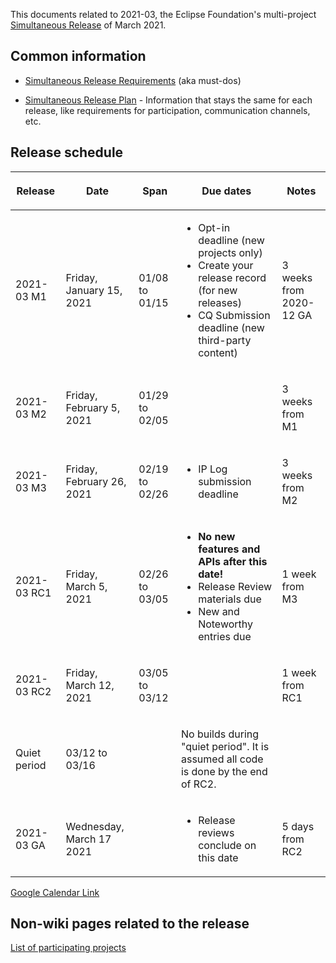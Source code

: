 This documents related to 2021-03, the Eclipse Foundation's
multi-project [Simultaneous Release](../Simultaneous_Release.md) of
March 2021.

## Common information

-   [Simultaneous Release
    Requirements](Simultaneous_Release_Requirements.md)
    (aka must-dos)

<!-- -->

-   [Simultaneous Release
    Plan](Simultaneous_Release_Plan.md) - Information
    that stays the same for each release, like requirements for
    participation, communication channels, etc.

## Release schedule

<table>
<thead>
<tr class="header">
<th><p>Release</p></th>
<th><p>Date</p></th>
<th><p>Span</p></th>
<th><p>Due dates</p></th>
<th><p>Notes</p></th>
</tr>
</thead>
<tbody>
<tr class="odd">
<td><p>2021-03 M1</p></td>
<td><p>Friday, January 15, 2021</p></td>
<td><p>01/08 to 01/15</p></td>
<td><ul>
<li>Opt-in deadline (new projects only)</li>
<li>Create your release record (for new releases)</li>
<li>CQ Submission deadline (new third-party content)</li>
</ul></td>
<td><p>3 weeks from 2020-12 GA</p></td>
</tr>
<tr class="even">
<td><p>2021-03 M2</p></td>
<td><p>Friday, February 5, 2021</p></td>
<td><p>01/29 to 02/05</p></td>
<td></td>
<td><p>3 weeks from M1</p></td>
</tr>
<tr class="odd">
<td><p>2021-03 M3</p></td>
<td><p>Friday, February 26, 2021</p></td>
<td><p>02/19 to 02/26</p></td>
<td><ul>
<li>IP Log submission deadline</li>
</ul></td>
<td><p>3 weeks from M2</p></td>
</tr>
<tr class="even">
<td><p>2021-03 RC1</p></td>
<td><p>Friday, March 5, 2021</p></td>
<td><p>02/26 to 03/05</p></td>
<td><ul>
<li><strong>No new features and APIs after this date!</strong></li>
<li>Release Review materials due</li>
<li>New and Noteworthy entries due</li>
</ul></td>
<td><p>1 week from M3</p></td>
</tr>
<tr class="odd">
<td><p>2021-03 RC2</p></td>
<td><p>Friday, March 12, 2021</p></td>
<td><p>03/05 to 03/12</p></td>
<td></td>
<td><p>1 week from RC1</p></td>
</tr>
<tr class="even">
<td><p>Quiet period</p></td>
<td><p>03/12 to 03/16</p></td>
<td></td>
<td><p>No builds during "quiet period". It is assumed all code is done
by the end of RC2.</p></td>
<td></td>
</tr>
<tr class="odd">
<td><p>2021-03 GA</p></td>
<td><p>Wednesday, March 17 2021</p></td>
<td></td>
<td><ul>
<li>Release reviews conclude on this date</li>
</ul></td>
<td><p>5 days from RC2</p></td>
</tr>
</tbody>
</table>

<!-- googlecalendar width="600" height="400" title="Planning Council Calendar">gchs7nm4nvpm837469ddj9tjlk@group.calendar.google.com&dates=20210301%2F20210331</googlecalendar -->
[Google Calendar Link](https://calendar.google.com/calendar/embed?src=gchs7nm4nvpm837469ddj9tjlk@group.calendar.google.com&dates=20210301%2F20210331&hl=en&mode=AGENDA)

## Non-wiki pages related to the release

[List of participating
projects](http://www.eclipse.org/projects/releases/releases.php?release=2021-03)

